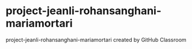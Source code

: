 # project-jeanli-rohansanghani-mariamortari
project-jeanli-rohansanghani-mariamortari created by GitHub Classroom
